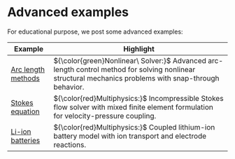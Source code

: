Advanced examples
=================

For educational purpose, we post some advanced examples:

| Example                                                                                     | Highlight                                                                                     |
|---------------------------------------------------------------------------------------------|-----------------------------------------------------------------------------------------------|
| [Arc length methods](https://github.com/xwpken/jax-fem-docs-dev/tree/main/applications/arc_length) | ${\color{green}Nonlinear\ Solver:}$ Advanced arc-length control method for solving nonlinear structural mechanics problems with snap-through behavior. |
| [Stokes equation](https://github.com/xwpken/jax-fem-docs-dev/tree/main/applications/stokes) | ${\color{red}Multiphysics:}$ Incompressible Stokes flow solver with mixed finite element formulation for velocity-pressure coupling. |
| [Li-ion batteries](https://github.com/xwpken/jax-fem-docs-dev/tree/main/applications/battery) | ${\color{red}Multiphysics:}$ Coupled lithium-ion battery model with ion transport and electrode reactions. |